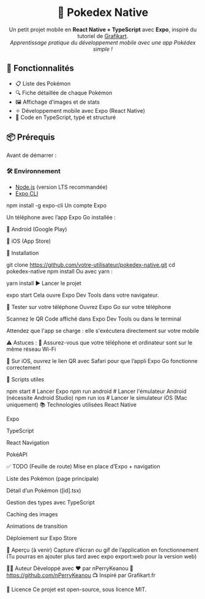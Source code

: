 <h1 align="center">📱 Pokedex Native</h1>

<p align="center">
  Un petit projet mobile en <strong>React Native + TypeScript</strong> avec <strong>Expo</strong>,
  inspiré du tutoriel de <a href="https://grafikart.fr">Grafikart</a>.
  <br/>
  <em>Apprentissage pratique du développement mobile avec une app Pokédex simple !</em>
</p>



## 🚀 Fonctionnalités

- 📋 Liste des Pokémon
- 🔍 Fiche détaillée de chaque Pokémon
- 🖼️ Affichage d’images et de stats
- ⚛️ Développement mobile avec Expo (React Native)
- 🧠 Code en TypeScript, typé et structuré



## 📦 Prérequis

Avant de démarrer :

### 🛠️ Environnement

- [Node.js](https://nodejs.org) (version LTS recommandée)
- [Expo CLI](https://docs.expo.dev/get-started/installation/)


npm install -g expo-cli
Un compte Expo

Un téléphone avec l’app Expo Go installée :

📲 Android (Google Play)

🍎 iOS (App Store)

📁 Installation

git clone https://github.com/votre-utilisateur/pokedex-native.git
cd pokedex-native
npm install
Ou avec yarn :


yarn install
▶️ Lancer le projet

expo start
Cela ouvre Expo Dev Tools dans votre navigateur.

📲 Tester sur votre téléphone
Ouvrez Expo Go sur votre téléphone

Scannez le QR Code affiché dans Expo Dev Tools ou dans le terminal

Attendez que l'app se charge : elle s'exécutera directement sur votre mobile

⚠️ Astuces :
📡 Assurez-vous que votre téléphone et ordinateur sont sur le même réseau Wi-Fi

🍏 Sur iOS, ouvrez le lien QR avec Safari pour que l’appli Expo Go fonctionne correctement

🧪 Scripts utiles

npm start       # Lancer Expo
npm run android # Lancer l'émulateur Android (nécessite Android Studio)
npm run ios     # Lancer le simulateur iOS (Mac uniquement)
📚 Technologies utilisées
React Native

Expo

TypeScript

React Navigation

PokéAPI

✅ TODO (Feuille de route)
 Mise en place d’Expo + navigation

 Liste des Pokémon (page principale)

 Détail d’un Pokémon ([id].tsx)

 Gestion des types avec TypeScript

 Caching des images

 Animations de transition

 Déploiement sur Expo Store

📸 Aperçu (à venir)
Capture d’écran ou gif de l’application en fonctionnement
(Tu pourras en ajouter plus tard avec expo export:web pour la version web)

🙋‍♂️ Auteur
Développé avec ❤️ par nPerryKeanou
🔗 https://github.com/nPerryKeanou
📺 Inspiré par Grafikart.fr

📃 Licence
Ce projet est open-source, sous licence MIT.